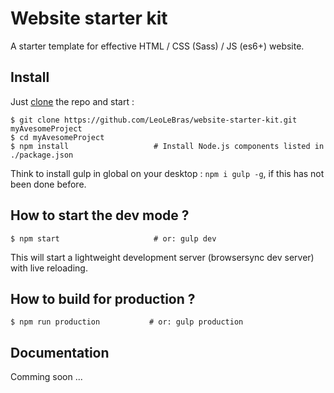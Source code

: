 # Website starter kit
A starter template for effective HTML / CSS (Sass) / JS (es6+) website.

## Install

Just [clone](github-windows://openRepo/https://github.com/LeoLeBras/website-starter-kit.git) the repo
and start :

```shell
$ git clone https://github.com/LeoLeBras/website-starter-kit.git myAvesomeProject
$ cd myAvesomeProject
$ npm install                   # Install Node.js components listed in ./package.json
```
Think to install gulp in global on your desktop : `npm i gulp -g`, if this has not been done before.

## How to start the dev mode ?

```shell
$ npm start                     # or: gulp dev
```

This will start a lightweight development server (browsersync dev server) with live reloading.

## How to build for production ?

```shell
$ npm run production           # or: gulp production
```

## Documentation
Comming soon ...
